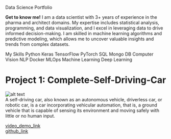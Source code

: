 Data Science Portfolio

**Get to know me!**
I am a data scientist with 3+ years of experience in the pharma and architect domains. My expertise includes statistical analysis, programming, and data visualization, and I excel in leveraging data to drive informed decision-making. I am skilled in machine learning algorithms and predictive modeling, which allows me to uncover valuable insights and trends from complex datasets.

My Skills
Python
Keras
TensorFlow
PyTorch
SQL
Mongo DB
Computer Vision
NLP
Docker
MLOps
Machine Learning
Deep Learning

# Project 1: Complete-Self-Driving-Car 
![alt text](https://cdn.dribbble.com/users/1815/screenshots/2589016/car_dr.gif) </br>
A self-driving car, also known as an autonomous vehicle, driverless car, or robotic car, is a car incorporating vehicular automation, that is, a ground vehicle that is capable of sensing its environment and moving safely with little or no human input. </br>

[video_demo_link](https://youtu.be/JwntV_vmUnY)  </br>
[github_link](https://github.com/ravi0dubey/Complete-Self-Driving-Car-main.git)


